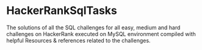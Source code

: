 # HackerRankSqlTasks
The solutions of all the SQL challenges for all easy, medium and hard challenges on HackerRank executed on MySQL environment compiled with helpful Resources & references related to the challenges.
